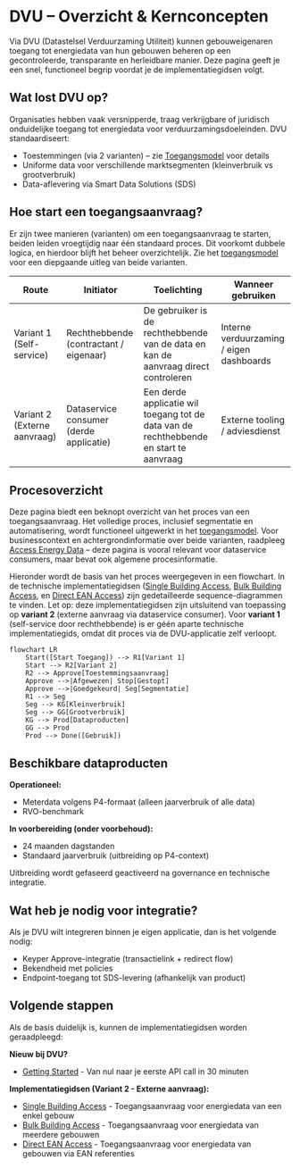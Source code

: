 # DVU – Overzicht & Kernconcepten

Via DVU (Datastelsel Verduurzaming Utiliteit) kunnen gebouweigenaren toegang tot energiedata van hun gebouwen beheren op een gecontroleerde, transparante en herleidbare manier. Deze pagina geeft je een snel, functioneel begrip voordat je de implementatiegidsen volgt.

## Wat lost DVU op?
Organisaties hebben vaak versnipperde, traag verkrijgbare of juridisch onduidelijke toegang tot energiedata voor verduurzamingsdoeleinden. DVU standaardiseert:

- Toestemmingen (via 2 varianten) – zie [Toegangsmodel](access-model.md) voor details
- Uniforme data voor verschillende marktsegmenten (kleinverbruik vs grootverbruik)
- Data-aflevering via Smart Data Solutions (SDS)

## Hoe start een toegangsaanvraag?
Er zijn twee manieren (varianten) om een toegangsaanvraag te starten, beiden leiden vroegtijdig naar één standaard proces. Dit voorkomt dubbele logica, en hierdoor blijft het beheer overzichtelijk. Zie het [toegangsmodel](access-model.md) voor een diepgaande uitleg van beide varianten.

| Route | Initiator | Toelichting | Wanneer gebruiken |
|-------|-----------|-------------|-------------------|
| Variant 1 (Self-service) | Rechthebbende (contractant / eigenaar) | De gebruiker is de rechthebbende van de data en kan de aanvraag direct controleren | Interne verduurzaming / eigen dashboards |
| Variant 2 (Externe aanvraag) | Dataservice consumer (derde applicatie) | Een derde applicatie wil toegang tot de data van de rechthebbende en start te aanvraag | Externe tooling / adviesdienst |

## Procesoverzicht
Deze pagina biedt een beknopt overzicht van het proces van een toegangsaanvraag. Het volledige proces, inclusief segmentatie en automatisering, wordt functioneel uitgewerkt in het [toegangsmodel](access-model.md). Voor businesscontext en achtergrondinformatie over beide varianten, raadpleeg [Access Energy Data](access-energydata.md) – deze pagina is vooral relevant voor dataservice consumers, maar bevat ook algemene procesinformatie.

Hieronder wordt de basis van het proces weergegeven in een flowchart. In de technische implementatiegidsen ([Single Building Access](single-building.md), [Bulk Building Access](bulk-buildings.md), en [Direct EAN Access](direct-ean.md)) zijn gedetailleerde sequence-diagrammen te vinden. Let op: deze implementatiegidsen zijn uitsluitend van toepassing op **variant 2** (externe aanvraag via dataservice consumer). Voor **variant 1** (self-service door rechthebbende) is er géén aparte technische implementatiegids, omdat dit proces via de DVU-applicatie zelf verloopt.

```mermaid
flowchart LR
    Start([Start Toegang]) --> R1[Variant 1]
    Start --> R2[Variant 2]
    R2 --> Approve[Toestemmingsaanvraag]
    Approve -->|Afgewezen| Stop[Gestopt]
    Approve -->|Goedgekeurd| Seg[Segmentatie]
    R1 --> Seg
    Seg --> KG[Kleinverbruik]
    Seg --> GG[Grootverbruik]
    KG --> Prod[Dataproducten]
    GG --> Prod
    Prod --> Done([Gebruik])
```

## Beschikbare dataproducten
**Operationeel:**

- Meterdata volgens P4-formaat (alleen jaarverbruik of alle data)
- RVO-benchmark

**In voorbereiding (onder voorbehoud):**

- 24 maanden dagstanden
- Standaard jaarverbruik (uitbreiding op P4-context)

Uitbreiding wordt gefaseerd geactiveerd na governance en technische integratie.

## Wat heb je nodig voor integratie?
Als je DVU wilt integreren binnen je eigen applicatie, dan is het volgende nodig:
- Keyper Approve-integratie (transactielink + redirect flow)
- Bekendheid met policies
- Endpoint-toegang tot SDS-levering (afhankelijk van product)

## Volgende stappen
Als de basis duidelijk is, kunnen de implementatiegidsen worden geraadpleegd:

**Nieuw bij DVU?**
- [Getting Started](getting-started.md) - Van nul naar je eerste API call in 30 minuten

**Implementatiegidsen (Variant 2 - Externe aanvraag):**
- [Single Building Access](single-building.md) - Toegangsaanvraag voor energiedata van een enkel gebouw
- [Bulk Building Access](bulk-buildings.md) - Toegangsaanvraag voor energiedata van meerdere gebouwen
- [Direct EAN Access](direct-ean.md) - Toegangsaanvraag voor energiedata van gebouwen via EAN referenties
